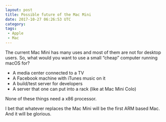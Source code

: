 ```yaml
---
layout: post
title: Possible future of the Mac Mini
date: 2017-10-27 06:26:53 UTC
category: 
tags:
 - Apple
 - Mac
---
```


The current Mac Mini has many uses and most of them are not for desktop users.
So, what would you want to use a small “cheap” computer running macOS for?

- A media center connected to a TV
- A Facebook machine with iTunes music on it
- A build/test server for developers
- A server that one can put into a rack (like at Mac Mini Colo)

None of these things need a x86 processor.

I bet that whatever replaces the Mac Mini will be the first ARM based Mac. And
it will be glorious. 
